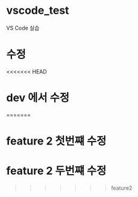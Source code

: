 # vscode_test
VS Code 실습
# 수정
<<<<<<< HEAD
# dev 에서 수정
=======
# feature 2 첫번쨰 수정
# feature 2 두번쨰 수정
>>>>>>> feature2

